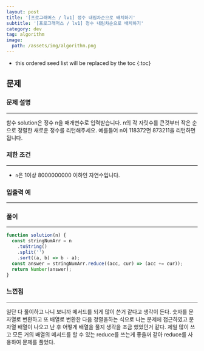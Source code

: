 ```yaml
---
layout: post
title: '[프로그래머스 / lv1] 정수 내림차순으로 배치하기'
subtitle: '[프로그래머스 / lv1] 정수 내림차순으로 배치하기'
category: dev
tag: algorithm
image:
  path: /assets/img/algorithm.png
---
```


<!-- prettier-ignore -->
* this ordered seed list will be replaced by the toc
{:toc}

## 문제

### **문제 설명**

---

함수 solution은 정수 n을 매개변수로 입력받습니다. n의 각 자릿수를 큰것부터 작은 순으로 정렬한 새로운 정수를 리턴해주세요. 예를들어 n이 118372면 873211을 리턴하면 됩니다.

### 제한 조건

---

- `n`은 1이상 8000000000 이하인 자연수입니다.

### 입출력 예

---

### 풀이

---

```jsx
function solution(n) {
  const stringNumArr = n
    .toString()
    .split('')
    .sort((a, b) => b - a);
  const answer = stringNumArr.reduce((acc, cur) => (acc += cur));
  return Number(answer);
}
```

### 느낀점

---

일단 다 풀이하고 나니 보니까 메서드를 되게 많이 쓴거 같다고 생각이 든다. 숫자를 문자열로 변환하고 또 배열로 변환한 다음 정렬을하는 식으로 나는 문제에 접근하였고 문자열 배열이 나오고 난 후 어떻게 배열을 풀지 생각을 조금 했었던거 같다. 제일 많이 쓰고 모든 거의 배열의 메서드를 할 수 있는 reduce를 쓰는게 좋을꺼 같아 reduce를 사용하여 문제를 풀었다.
